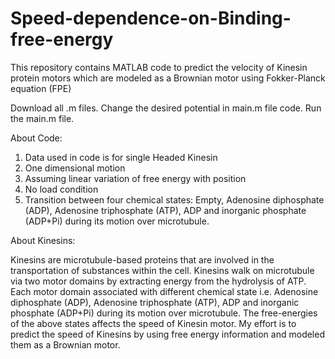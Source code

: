 # Speed-dependence-on-Binding-free-energy
This repository contains MATLAB code to predict the velocity of Kinesin protein motors which are modeled as a Brownian motor using Fokker-Planck equation (FPE)

Download all .m files.
Change the desired potential in main.m file code.
Run the main.m file.

About Code:
1. Data used in code is for single Headed Kinesin
2. One dimensional motion
3. Assuming linear variation of free energy with position
4. No load condition
5. Transition between four chemical states: Empty, Adenosine diphosphate (ADP), Adenosine triphosphate (ATP), ADP and inorganic phosphate (ADP+Pi) during its motion over microtubule.

About Kinesins:

Kinesins are microtubule-based proteins that are involved in the transportation of substances within the cell.
Kinesins walk on microtubule via two motor domains by extracting energy from the hydrolysis of ATP.
Each motor domain associated with different chemical state i.e. Adenosine diphosphate (ADP), Adenosine triphosphate (ATP), ADP and inorganic phosphate (ADP+Pi) during its motion over microtubule. 
The free-energies of the above states affects the speed of Kinesin motor. 
My effort is to predict the speed of Kinesins by using free energy information and modeled them as a Brownian motor.
